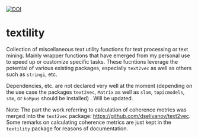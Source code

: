 <a href="https://zenodo.org/badge/latestdoi/118602132"><img src="https://zenodo.org/badge/118602132.svg" alt="DOI"></a>
# textility
Collection of miscellaneous text utility functions for text processing or text mining. Mainly wrapper functions that have emerged from my personal use to speed up or customize specific tasks. These fucntions leverage the potential of various existing packages, especially `text2vec` as well as others such as `stringi`, etc. 

Dependencies, etc. are not declared very well at the moment (depending on the use case the packages `text2vec`, `Matrix` as well as `slam`, `topicmodels`, `stm`, or `koRpus` should be installed) . Will be updated.

Note: The part the work referring to calculation of coherence metrics was merged into the `text2vec` package: https://github.com/dselivanov/text2vec. Some remarks on calculating coherence metrics are just kept in the `textility` package for reasons of documentation.
